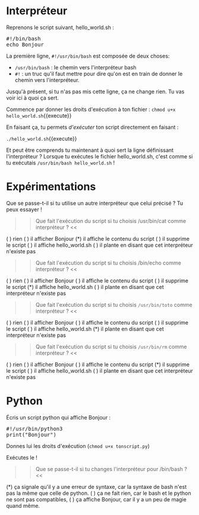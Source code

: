 # Interpréteur

Reprenons le script suivant, hello_world.sh :

<pre class="file" data-filename="hello_world.sh" data-target="replace">
#!/bin/bash
echo Bonjour
</pre>

La première ligne, `#!/usr/bin/bash` est composée de deux choses:
* `/usr/bin/bash` : le chemin vers l'interpréteur bash
* `#!` : un truc qu'il faut mettre pour dire qu'on est en train de donner le chemin vers l'interpréteur.

Jusqu'à présent, si tu n'as pas mis cette ligne, ça ne change rien.
Tu vas voir ici à quoi ça sert.

Commence par donner les droits d'exécution à ton fichier :
`chmod u+x hello_world.sh`{{execute}}

En faisant ça, tu permets *d'exécuter* ton script directement en faisant :

`./hello_world.sh`{{execute}}

Et peut être comprends tu maintenant à quoi sert la ligne définissant l'interpréteur ?
Lorsque tu exécutes le fichier hello_world.sh, c'est comme si tu exécutais `/usr/bin/bash hello_world.sh` !

# Expérimentations

Que se passe-t-il si tu utilise un autre interpréteur que celui précisé ? Tu peux essayer !

>> Que fait l'exécution du script si tu choisis /usr/bin/cat comme interpréteur ? <<

( ) rien
( ) il afficher Bonjour
(*) il affiche le contenu du script
( ) il supprime le script
( ) il affiche hello_world.sh
( ) il plante en disant que cet interpréteur n'existe pas

>> Que fait l'exécution du script si tu choisis /bin/echo comme interpréteur ? <<

( ) rien
( ) il afficher Bonjour
( ) il affiche le contenu du script
( ) il supprime le script
(*) il affiche hello_world.sh
( ) il plante en disant que cet interpréteur n'existe pas

>> Que fait l'exécution du script si tu choisis `/usr/bin/toto` comme interpréteur ? <<

( ) rien
( ) il afficher Bonjour
( ) il affiche le contenu du script
( ) il supprime le script
( ) il affiche hello_world.sh
(*) il plante en disant que cet interpréteur n'existe pas

>> Que fait l'exécution du script si tu choisis `/usr/bin/rm` comme interpréteur ? <<

( ) rien
( ) il afficher Bonjour
( ) il affiche le contenu du script
(*) il supprime le script
( ) il affiche hello_world.sh
( ) il plante en disant que cet interpréteur n'existe pas


# Python

Écris un script python qui affiche Bonjour :

<pre class="python">
#!/usr/bin/python3
print("Bonjour")
</pre>

Donnes lui les droits d'exécution (`chmod u+x tonscript.py`)

Exécutes le !

>> Que se passe-t-il si tu changes l'interpréteur pour /bin/bash ? <<

(*) ça signale qu'il y a une erreur de syntaxe, car la syntaxe de bash n'est pas la même que celle de python.
( ) ça ne fait rien, car le bash et le python ne sont pas compatibles,
( ) ça affiche Bonjour, car il y a un peu de magie quand même.
